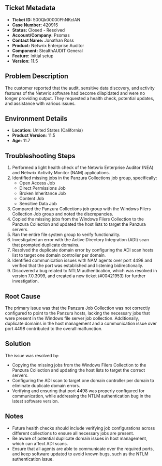 ## Ticket Metadata
- **Ticket ID:** 500Qk00000FhNKcIAN
- **Case Number:** 420916
- **Status:** Closed - Resolved
- **Account/Company:** Psomas
- **Contact Name:** Jonathan Ross
- **Product:** Netwrix Enterprise Auditor
- **Component:** StealthAUDIT General
- **Feature:** Initial setup
- **Version:** 11.5

## Problem Description
The customer reported that the audit, sensitive data discovery, and activity features of the Netwrix software had become dilapidated and were no longer providing output. They requested a health check, potential updates, and assistance with various issues.

## Environment Details
- **Location:** United States (California)
- **Product Version:** 11.5
- **Age:** 11.7

## Troubleshooting Steps
1. Performed a light health check of the Netwrix Enterprise Auditor (NEA) and Netwrix Activity Monitor (NAM) applications.
2. Identified missing jobs in the Panzura Collections job group, specifically:
   - Open Access Job
   - Direct Permissions Job
   - Broken Inheritance Job
   - Content Job
   - Sensitive Data Job
3. Compared the Panzura Collections job group with the Windows Filers Collection Job group and noted the discrepancies.
4. Copied the missing jobs from the Windows Filers Collection to the Panzura Collection and updated the host lists to target the Panzura servers.
5. Ran the entire file system group to verify functionality.
6. Investigated an error with the Active Directory Integration (ADI) scan that prompted duplicate domains.
7. Resolved the duplicate domain error by configuring the ADI scan hosts list to target one domain controller per domain.
8. Identified communication issues with NAM agents over port 4498 and verified that the port was established and listening bidirectionally.
9. Discovered a bug related to NTLM authentication, which was resolved in version 7.0.3099, and created a new ticket (#00421953) for further investigation.

## Root Cause
The primary issue was that the Panzura Job Collection was not correctly configured to point to the Panzura hosts, lacking the necessary jobs that were present in the Windows file server job collection. Additionally, duplicate domains in the host management and a communication issue over port 4498 contributed to the overall malfunction.

## Solution
The issue was resolved by:
- Copying the missing jobs from the Windows Filers Collection to the Panzura Collection and updating the host lists to target the correct servers.
- Configuring the ADI scan to target one domain controller per domain to eliminate duplicate domain errors.
- Verifying and ensuring that port 4498 was properly configured for communication, while addressing the NTLM authentication bug in the latest software version.

## Notes
- Future health checks should include verifying job configurations across different collections to ensure all necessary jobs are present.
- Be aware of potential duplicate domain issues in host management, which can affect ADI scans.
- Ensure that all agents are able to communicate over the required ports, and keep software updated to avoid known bugs, such as the NTLM authentication issue.